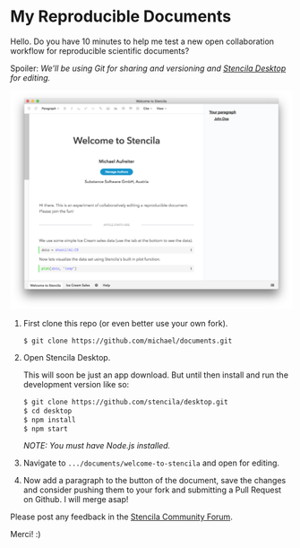 # My Reproducible Documents

Hello. Do you have 10 minutes to help me test a new open collaboration workflow for reproducible scientific documents?

Spoiler: *We'll be using Git for sharing and versioning and [Stencila Desktop](https://github.com/stencila/desktop) for editing.*


![](./stencila-desktop.png)

1. First clone this repo (or even better use your own fork).

    ```
    $ git clone https://github.com/michael/documents.git
    ```

2. Open Stencila Desktop.

    This will soon be just an app download. But until then install and run the development version like so:

    ```
    $ git clone https://github.com/stencila/desktop.git
    $ cd desktop
    $ npm install
    $ npm start
    ```

    *NOTE: You must have Node.js installed.*

3. Navigate to `.../documents/welcome-to-stencila` and open for editing.

4. Now add a paragraph to the button of the document, save the changes and consider pushing them to your fork and submitting a Pull Request on Github. I will merge asap!


Please post any feedback in the [Stencila Community Forum](https://community.stenci.la/t/rfc-a-new-stencila-desktop/126/2).

Merci! :)
